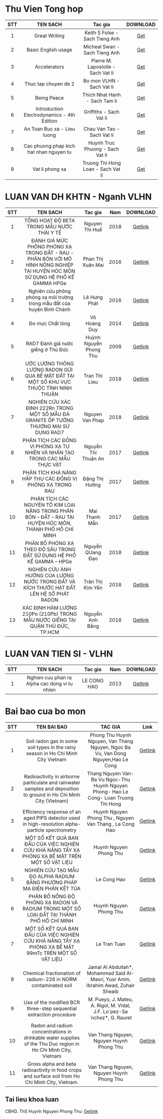 
# Thu Vien Tong hop
|STT|TEN SACH|Tac gia|DOWNLOAD|
|:--:|:--:|:--:|:--:|
|1|Great Writing                |Keith S Folse  - Sach Tieng Anh                            |[Get](https://drive.google.com/open?id=1oj6sEAO6FFoKid7vBXhf1xTTFDpaVoMI)|
|2|Basic English usage          |Micheal Swan  - Sach Tieng Anh                             |[Get](https://drive.google.com/open?id=1uc7HLWcEym1yygh-A68iEvYFm_3uEQPU)|
|3|Accelerators                 |Pierre M. Lapostolle  - Sach Vat li                        |[Get](https://drive.google.com/open?id=1gcGXSWIT6IOxc3Heoyo0tNsFnRWIAWLD)|
|4|Thuc tap chuyen de 2         |Bo mon VLHN      - Sach Vat li                             |[Get](https://drive.google.com/open?id=1bcB_2HBLqLuco2bTjaSxq2oD_3hFx91P)|
|5|Being Peace                  |Thich Nhat Hanh      - Sach Tam li                         |[Get](https://drive.google.com/open?id=1CcP4JrVEIYeDyN5WRkJPX25pxKrN2T2R)|
|6|Introduction Electrodynamics - 4th Edition   |Griffiths      - Sach Vat li               |[Get](https://drive.google.com/open?id=1h1O2iwsjLZ-gqAiLSwHYY9lmuYWWIKPT)|
|7|An Toan Buc xa - Lieu luong  |Chau Van Tao     - Sach Vat li                             |[Get](https://drive.google.com/open?id=1IAPo3Fxa8K0g7cQbjBrSQ2ljQIIoz5HA)|
|8|Cac phuong phap kich hat nhan nguyen tu  |Huynh Truc Phuong     - Sach Vat li            |[Get](https://drive.google.com/open?id=1OII0BxB2pPHSXNDxN39S1U4aUJ1ES2B8)|
|9|Vat li phong xa              |Truong Thi Hong Loan     - Sach Vat li                     |[Get](https://drive.google.com/open?id=1aQdScSjPF6z2WdncxE8DGG7SfMdG6AQ3)|











# LUAN VAN DH KHTN - Nganh VLHN
<!-- Luan van DH KHTN - nganh VLHN - KTHN -->
|STT|TEN SACH|Tac gia|Nam|DOWNLOAD|
|:--:|:--:|:--:|:--:|:--:|
|1|TỔNG HOẠT ĐỘ BETA TRONG MẪU NƯỚC THẢI Y TẾ |Nguyen Thi Huế|2018|[Getlink](https://drive.google.com/open?id=1sFGPpMMzmtfhIZvjjWdIYI6xVOdJCz2A)|
|2|ĐÁNH GIÁ MỨC PHÔNG PHÓNG XẠ TRONG ĐẤT - RAU - PHÂN BÓN VỚI MÔ HÌNH NÔNG NGHIỆP TẠI HUYỆN HÓC MÔN SỬ DỤNG HỆ PHỔ KẾ GAMMA HPGe |Phan Thị Xuân Mai|2016|[Getlink](https://drive.google.com/open?id=1_PvZBg8jOaOl5snzoCBjdjA-LiadzxQN)|
|3|Nghiên cứu phông phóng xạ môi trường trong mẫu đất của huyện Bình Chánh|Lê Hưng Phát|2016|[Getlink](https://drive.google.com/open?id=1sFF97pBYeOAqSnnLIi7YIWkJSmj3VveD)|
|4|Đo mực Chất lỏng|Võ Hoàng Duy|2014|[Getlink](https://drive.google.com/open?id=1gAoQONDNc8KKPkrC7MTo_V5RnJ0og-0q)|
|5|RAD7 Đánh giá nước giếng ở Thủ Đức|Huỳnh Nguyễn Phong Thu|2008|[Getlink](https://drive.google.com/open?id=1h78rowpbxr8gqlw_t3BniLNV676jU7Mw)|
|6|ƯỚC LƯỢNG THÔNG LƯỢNG RADON GỬI QUA BỀ MẶT ĐẤT TẠI MỘT SỐ KHU VỰC THUỘC TỈNH NINH THUẬN|Tran Thi Lieu |2018|[Getlink](https://drive.google.com/open?id=1iP7M71akZ1BBM9oxCJYalO0rXKO-PVdJ)|
|7|NGHIÊN CỨU XÁC ĐỊNH 222Rn TRONG MỘT SỐ MẪU ĐÁ GRANITE ỐP TƯỜNG THƯƠNG MẠI SỬ DỤNG RAD7|Nguyen Van Phap|2018|[Getlink](https://drive.google.com/open?id=1junRG7cq860assVFfkT2_V0cTVzNKrfh)|
|8|PHÂN TÍCH CÁC ĐỒNG VỊ PHÓNG XẠ TỰ NHIÊN VÀ NHÂN TẠO TRONG CÁC MẪU THỰC VẬT|Nguyễn Thi Thuận An|2017|[Getlink](https://drive.google.com/open?id=147u51-x625je_IgwzeDaAocYoqCJbQfG)|
|9|PHÂN TÍCH KHẢ NĂNG HẤP THỤ CÁC ĐỒNG VỊ PHÓNG XẠ TRONG RAU|Đặng Thị Hường|2017|[Getlink](https://drive.google.com/open?id=1khCGlo0RSOKWdVYiFJP8kg55tjbBaygv)|
|10|PHÂN TÍCH CÁC NGUYÊN TỐ KIM LOẠI NẶNG TRONG PHÂN BÓN – ĐẤT – RAU TẠI HUYỆN HÓC MÔN, THÀNH PHỐ HỒ CHÍ MINH|Mai Thanh Mẫn|2017|[Getlink](https://drive.google.com/open?id=1Fy3lSPPTqwdT3CKgJnZlB7xS8U0JSSeX)|
|11|PHÂN BỐ PHÓNG XẠ THEO ĐỘ SÂU TRONG ĐẤT SỬ DỤNG HỆ PHỔ KẾ GAMMA – HPGe |Nguyễn QUang Đạo|2018|[Getlink](https://drive.google.com/open?id=1a1fAB0IYQ41HlEzZBkDLE1n4nZj_ZGmd)|
|12|NGHIÊN CỨU ẢNH HƯỞNG  CỦA LƯỢNG NƯỚC TRONG ĐẤT  VÀ KÍCH THƯỚC HẠT ĐẤT LÊN HỆ SỐ PHÁT RADON |Trân Thị Kim Yến |2018|[Getlink](https://drive.google.com/open?id=1LYh4bRaXSuPMUXXf3seEWmfmocFfKIIm)|
|13|XÁC ĐỊNH HÀM LƯỢNG 210Po (210Pb) TRONG MẪU NƯỚC GIẾNG  TẠI QUẬN THỦ ĐỨC, TP.HCM|Nguyễn Anh Bằng |2018|[Getlink](https://drive.google.com/open?id=1WMD2rnZTKZEhmP8KoakCn8IBfi4loxo2)|

# LUAN VAN TIEN SI - VLHN
|STT|TEN SACH|Tac gia|Nam|DOWNLOAD|
|:--:|:--:|:--:|:--:|:--:|
|1|Nghien cuu phan ra Alpha cac dong vi tu nhien |LE CONG HAO|2013|[Getlink](https://drive.google.com/open?id=1aNber1eAb9EOV3nMoo44KWM4iG3yzzJo)|



# Bai bao cua bo mon

|STT| TEN BAI BAO | TAC GIA | Link |
|:--:|:--:|:--:|:--:|
|1|Soil radon gas in some soil types in the rainy season in Ho Chi Minh City Vietnam|Phong Thu Huynh Nguyen, Van Thang Nguyen, Ngoc Ba Vu, Van Dong Nguyen,Hao Le Cong|[Getlink](https://github.com/vuquangnguyen2018/Document_Main/files/2432637/Soil.radon.gas.in.some.soil.types.in.the.rainy.season.in.Ho.Chi.Minh.City.Vietnam.pdf)|
|2|Radioactivity in airborne particulate and rainwater samples and deposition to ground in Ho Chi Minh City (Vietnam)|Thang Nguyen Van-Ba Vu Ngoc-Thu Huynh Nguyen Phong- Hao Le Cong- Loan Truong Thi Hong|[Getlink](https://github.com/vuquangnguyen2018/Document_Main/files/2432636/Radioactivity.in.airborne.particulate.and.rainwater.samples.and.deposition.to.ground.in.Ho.Chi.Minh.City.Vietnam.pdf)|
|3|Efficiency response of an aged PIPS detector used in high-resolution alpha-particle spectrometry|Huynh Nguyen Phong Thu , Nguyen Van Thang , Le Cong Hao|[Getlink](https://github.com/vuquangnguyen2018/Document_Main/files/2432635/Efficiency.response.of.an.aged.PIPS.detector.used.in.high-resolution.alpha-particle.spectrometry.pdf)|
|4|MỘT SỐ KẾT QUẢ BAN ĐẦU CỦA VIỆC NGHIÊN CỨU KHẢ NĂNG TẨY XẠ PHÓNG XẠ BỀ MẶT TRÊN MỘT SỐ VẬT LIỆU|Huynh Nguyen Phong Thu |[Getlink](https://github.com/vuquangnguyen2018/Document_Main/files/2432634/16.Hu.nh.Nguy.n.Phong.Thu-M.T.S.K.T.QU.BAN.D.U.C.A.VI.C.NGHIEN.C.U.KH.NANG.T.Y.X.PHONG.X.B.M.T.TREN.M.T.S.V.T.LI.U.pdf)|
|5|NGHIÊN CỨU TẠO MẪU ĐO ALPHA RADIUM BẰNG PHƯƠNG PHÁP MẠ ĐIỆN PHÂN KẾT TỦA|Le Cong Hao |[Getlink](https://github.com/vuquangnguyen2018/Document_Main/files/2432633/12.Le.Cong.Hao.NGHIEN.C.U.T.O.M.U.DO.ALPHA.RADIUM.B.NG.PH.NG.PHAP.M.DI.N.PHAN.K.T.T.A.pdf)|
|6|PHÂN BỐ NỒNG ĐỘ PHÓNG XẠ RADON VÀ RADIUM TRONG MỘT SỐ LOẠI ĐẤT TẠI THÀNH PHỐ HỒ CHÍ MINH|Huynh Nguyen Phong Thu |[Getlink](https://github.com/vuquangnguyen2018/Document_Main/files/2432632/11.Huynh.Nguyen.Phong.Thu.-.PHAN.B.N.NG.D.PHONG.X.RADON.VA.RADIUM.TRONG.M.T.S.LO.I.D.T.T.I.THANH.PH.H.CHI.MINH.pdf)|
|7|MỘT SỐ KẾT QUẢ BAN ĐẦU CỦA VIỆC NGHIÊN CỨU KHẢ NĂNG TẦY XẠ PHÓNG XẠ BỀ MẶT 99mTc TRÊN MỘT SỐ VẬT LIỆU|Le Tran Tuan |[Getlink](https://github.com/vuquangnguyen2018/Document_Main/files/2432631/10.Le.Tran.Tuan.Cuong.-.M.T.S.K.T.QU.BAN.D.U.C.A.VI.C.NGHIEN.C.U.KH.NANG.T.Y.X.PHONG.X.B.M.T.99mTc.TREN.M.T.S.V.T.LI.U.pdf)|
|8|Chemical fractionation of radium-226 in NORM contaminated soil|Jamal Al Abdullah*, Mohammad Said Al-Masri, Yusr Amin, Ibrahim Awad, Zuhair Sheaib|[Getlink](https://github.com/vuquangnguyen2018/Document_Main/files/2432693/Bai.08.-.Chemical.fractionation.of.radium-226.in.NORM.contaminated.soil.pdf)|
|9|Use of the modified BCR three-step sequential extraction procedure|M. Pueyo, J. Mateu, A. Rigol, M. Vidal, J.F. Lo´pez-Sa´nchez*, G. Rauret |[Getlink](https://github.com/vuquangnguyen2018/Document_Main/files/2432694/Bai.10.-Use.of.the.modified.BCR.three-step.sequential.extraction.procedure.pdf)|
|10|Radon and radium concentrations in drinkable water supplies of the Thu Duc region in Ho Chi Minh City, Vietnam|Van Thang Nguyen, Nguyen Huynh Phong Thu|[Getlink](https://drive.google.com/open?id=12sdRiaeRr1j-ZtXweRYSF7VqEI1isXky)|
|11|Gross alpha and beta radioactivity in food crops and surface soil from Ho Chi Minh City, Vietnam. |Van Thang Nguyen, Nguyen Huynh Phong Thu|[Getlink](https://drive.google.com/open?id=1iddqlOKbZzaupRpqI3U2rXSQpgW8IIUu)|




## Tai lieu khoa luan
CBHD. ThS Huynh Nguyen Phong Thu: [Getlink](https://drive.google.com/open?id=1H6Th9Avtb-rU2H_wowtvBIXriCZhz3b4)
